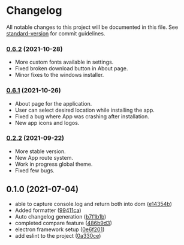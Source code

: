 # Changelog

All notable changes to this project will be documented in this file. See [standard-version](https://github.com/conventional-changelog/standard-version) for commit guidelines.

### [0.6.2](https://github.com/sprakash57/ecslate/pull/23) (2021-10-28)

* More custom fonts available in settings.
* Fixed broken download button in About page.
* Minor fixes to the windows installer.

### [0.6.1](https://github.com/sprakash57/ecslate/pull/19) (2021-10-26)

* About page for the application.
* User can select desired location while installing the app.
* Fixed a bug where App was crashing after installation.
* New app icons and logos.

### [0.2.2](https://github.com/sprakash57/ecslate/compare/v0.1.0...v0.2.2) (2021-09-22)


* More stable version.
* New App route system.
* Work in progress global theme.
* Fixed few bugs.

## 0.1.0 (2021-07-04)


* able to capture console.log and return both into dom ([e14354b](https://github.com/sprakash57/ecslate/commits/e14354b7ec89ca178883f7f2cb60df60d4b1d7b4))
* Added formatter ([99411ca](https://github.com/sprakash57/ecslate/commits/99411caaa58dac685b15fd3835702656b2e4fa51))
* Auto changelog generation ([b7f1b1b](https://github.com/sprakash57/ecslate/commits/b7f1b1b4712466445bbf5154b6d98b45bf856e0b))
* completed compare feature ([486b9d3](https://github.com/sprakash57/ecslate/commits/486b9d37d8006bf31a0b8f0f0996e93d92da0563))
* electron framework setup ([0e6f201](https://github.com/sprakash57/ecslate/commits/0e6f2012d85f9ad027b4a1ca9c2ccb5847eee2b0))
* add eslint to the project ([0a330ce](https://github.com/sprakash57/ecslate/commits/0a330ce8a8e2504786de2636a9b2bab27ddb25a1))
